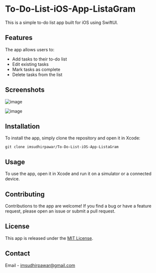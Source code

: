 # To-Do-List-iOS-App-ListaGram

This is a simple to-do list app built for iOS using SwiftUI.

## Features

The app allows users to:

- Add tasks to their to-do list
- Edit existing tasks
- Mark tasks as complete
- Delete tasks from the list

## Screenshots

![image](https://github.com/imsudhirpawar/To-Do-List-iOS-App-ListaGram/assets/82030192/205965cd-38e1-4759-8745-63a8f833e420)



![image](https://github.com/imsudhirpawar/To-Do-List-iOS-App-ListaGram/assets/82030192/13d087dc-d24a-4e17-9bca-78bd18f51eca)



## Installation

To install the app, simply clone the repository and open it in Xcode:

```
git clone imsudhirpawar/To-Do-List-iOS-App-ListaGram
```

## Usage

To use the app, open it in Xcode and run it on a simulator or a connected device.

## Contributing

Contributions to the app are welcome! If you find a bug or have a feature request, please open an issue or submit a pull request.

## License

This app is released under the [MIT License](https://opensource.org/licenses/MIT).

## Contact

Email - imsudhirpawar@gmail.com
